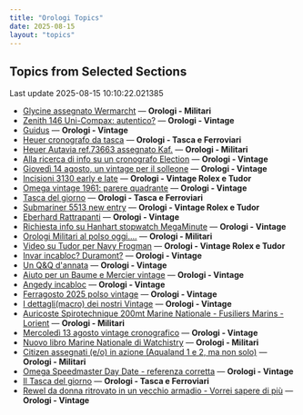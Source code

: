 ```yaml
---
title: "Orologi Topics"
date: 2025-08-15
layout: "topics"
---
```


## Topics from Selected Sections

Last update 2025-08-15 10:10:22.021385

- [Glycine assegnato Wermarcht](https://orologi.forumfree.it/?t=80719676) — **Orologi - Militari**
- [Zenith 146 Uni-Compax: autentico?](https://orologi.forumfree.it/?t=80790233) — **Orologi - Vintage**
- [Guidus](https://orologi.forumfree.it/?t=80789694) — **Orologi - Vintage**
- [Heuer cronografo da tasca](https://orologi.forumfree.it/?t=76681876) — **Orologi - Tasca e Ferroviari**
- [Heuer Autavia ref.73663 assegnato Kaf.](https://orologi.forumfree.it/?t=80760749) — **Orologi - Militari**
- [Alla ricerca di info su un cronografo Election](https://orologi.forumfree.it/?t=80790840) — **Orologi - Vintage**
- [Giovedì 14 agosto, un vintage per il solleone](https://orologi.forumfree.it/?t=80790050) — **Orologi - Vintage**
- [Incisioni 3130 early e late](https://orologi.forumfree.it/?t=80790837) — **Orologi - Vintage Rolex e Tudor**
- [Omega vintage 1961: parere quadrante](https://orologi.forumfree.it/?t=79624136) — **Orologi - Vintage**
- [Tasca del giorno](https://orologi.forumfree.it/?t=80789645) — **Orologi - Tasca e Ferroviari**
- [Submariner 5513 new entry](https://orologi.forumfree.it/?t=80758006) — **Orologi - Vintage Rolex e Tudor**
- [Eberhard Rattrapanti](https://orologi.forumfree.it/?t=77640543) — **Orologi - Vintage**
- [Richiesta info su Hanhart stopwatch MegaMinute](https://orologi.forumfree.it/?t=80790773) — **Orologi - Vintage**
- [Orologi Militari al polso oggi….](https://orologi.forumfree.it/?t=80440118) — **Orologi - Militari**
- [Video su Tudor per Navy Frogman](https://orologi.forumfree.it/?t=80772589) — **Orologi - Vintage Rolex e Tudor**
- [Invar incabloc? Duramont?](https://orologi.forumfree.it/?t=80789840) — **Orologi - Vintage**
- [Un Q&Q d'annata](https://orologi.forumfree.it/?t=80790003) — **Orologi - Vintage**
- [Aiuto per un Baume e Mercier vintage](https://orologi.forumfree.it/?t=80789983) — **Orologi - Vintage**
- [Angedy incabloc](https://orologi.forumfree.it/?t=80787776) — **Orologi - Vintage**
- [Ferragosto 2025 polso vintage](https://orologi.forumfree.it/?t=80790901) — **Orologi - Vintage**
- [I dettagli(macro) dei nostri Vintage](https://orologi.forumfree.it/?t=80396891) — **Orologi - Vintage**
- [Auricoste Spirotechnique 200mt Marine Nationale - Fusiliers Marins - Lorient](https://orologi.forumfree.it/?t=74585650) — **Orologi - Militari**
- [Mercoledì 13 agosto vintage cronografico](https://orologi.forumfree.it/?t=80789189) — **Orologi - Vintage**
- [Nuovo libro Marine Nationale di Watchistry](https://orologi.forumfree.it/?t=80762898) — **Orologi - Militari**
- [Citizen assegnati (e/o) in azione (Aqualand 1 e 2, ma non solo)](https://orologi.forumfree.it/?t=77358351) — **Orologi - Militari**
- [Omega Speedmaster Day Date - referenza corretta](https://orologi.forumfree.it/?t=80787790) — **Orologi - Vintage**
- [Il Tasca del giorno](https://orologi.forumfree.it/?t=80702163) — **Orologi - Tasca e Ferroviari**
- [Rewel da donna ritrovato in un vecchio armadio - Vorrei sapere di più](https://orologi.forumfree.it/?t=80790490) — **Orologi - Vintage**
